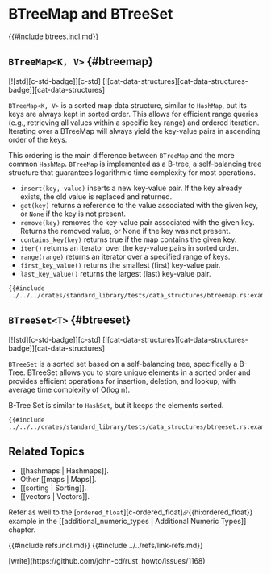 # BTreeMap and BTreeSet

{{#include btrees.incl.md}}

## `BTreeMap<K, V>` {#btreemap}

[![std][c-std-badge]][c-std] [![cat-data-structures][cat-data-structures-badge]][cat-data-structures]

`BTreeMap<K, V>` is a sorted map data structure, similar to `HashMap`, but its keys are always kept in sorted order. This allows for efficient range queries (e.g., retrieving all values within a specific key range) and ordered iteration. Iterating over a BTreeMap will always yield the key-value pairs in ascending order of the keys.

This ordering is the main difference between `BTreeMap` and the more common `HashMap`. `BTreeMap` is implemented as a B-tree, a self-balancing tree structure that guarantees logarithmic time complexity for most operations.

- `insert(key, value)` inserts a new key-value pair. If the key already exists, the old value is replaced and returned.
- `get(key)` returns a reference to the value associated with the given key, or `None` if the key is not present.
- `remove(key)` removes the key-value pair associated with the given key. Returns the removed value, or None if the key was not present.
- `contains_key(key)` returns true if the map contains the given key.
- `iter()` returns an iterator over the key-value pairs in sorted order.
- `range(range)` returns an iterator over a specified range of keys.
- `first_key_value()` returns the smallest (first) key-value pair.
- `last_key_value()` returns the largest (last) key-value pair.

```rust,editable
{{#include ../../../crates/standard_library/tests/data_structures/btreemap.rs:example}}
```

## `BTreeSet<T>` {#btreeset}

[![std][c-std-badge]][c-std] [![cat-data-structures][cat-data-structures-badge]][cat-data-structures]

`BTreeSet` is a sorted set based on a self-balancing tree, specifically a B-Tree. BTreeSet allows you to store unique elements in a sorted order and provides efficient operations for insertion, deletion, and lookup, with average time complexity of O(log n).

B-Tree Set is similar to `HashSet`, but it keeps the elements sorted.

```rust,editable
{{#include ../../../crates/standard_library/tests/data_structures/btreeset.rs:example}}
```

## Related Topics

- [[hashmaps | Hashmaps]].
- Other [[maps | Maps]].
- [[sorting | Sorting]].
- [[vectors | Vectors]].

Refer as well to the [`ordered_float`][c-ordered_float]⮳{{hi:ordered_float}} example in the [[additional_numeric_types | Additional Numeric Types]] chapter.

{{#include refs.incl.md}}
{{#include ../../refs/link-refs.md}}

<div class="hidden">
[write](https://github.com/john-cd/rust_howto/issues/1168)
</div>
